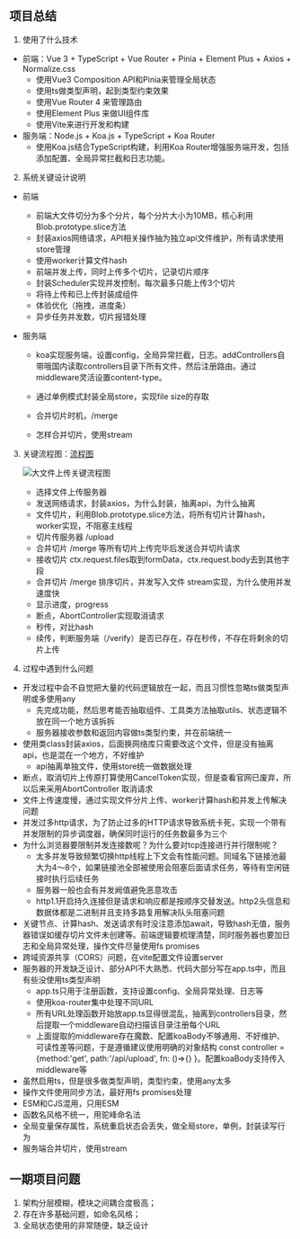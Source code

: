## 项目总结

1. 使用了什么技术

- 前端：Vue 3 + TypeScript + Vue Router + Pinia + Element Plus + Axios + Normalize.css
  - 使用Vue3 Composition API和Pinia来管理全局状态
  - 使用ts做类型声明，起到类型约束效果
  - 使用Vue Router 4 来管理路由
  - 使用Element Plus 来做UI组件库
  - 使用Vite来进行开发和构建
- 服务端：Node.js + Koa.js + TypeScript + Koa Router
  - 使用Koa.js结合TypeScript构建，利用Koa Router增强服务端开发，包括添加配置、全局异常拦截和日志功能。

2. 系统关键设计说明

- 前端

  - 前端大文件切分为多个分片，每个分片大小为10MB，核心利用Blob.prototype.slice方法
  - 封装axios网络请求，API相关操作抽为独立api文件维护，所有请求使用store管理
  - 使用worker计算文件hash
  - 前端并发上传，同时上传多个切片，记录切片顺序
  - 封装Scheduler实现并发控制，每次最多只能上传3个切片
  - 将待上传和已上传封装成组件
  - 体验优化（拖拽，进度条）
  - 异步任务并发数，切片报错处理

- 服务端

  - koa实现服务端，设置config，全局异常拦截，日志。addControllers自带哦国内读取controllers目录下所有文件，然后注册路由。通过middleware灵活设置content-type。

  - 通过单例模式封装全局store，实现file size的存取
  - 合并切片时机，/merge
  - 怎样合并切片，使用stream

3. 关键流程图：[流程图](https://viewer.diagrams.net/?tags=%7B%7D&highlight=0000ff&edit=_blank&layers=1&nav=1&title=%E5%A4%A7%E6%96%87%E4%BB%B6%E4%B8%8A%E4%BC%A0%E5%85%B3%E9%94%AE%E6%B5%81%E7%A8%8B%E5%9B%BE.drawio#R7Vtbd6M2EP41ekwOd8Qj%2BJK0m%2B5pT3Y37SMxCqbByAXsxPvrOwJhbsJ2NnGwSZ4sDUIGzXwz34wEUkeL56vYXc7%2FoB4JkSJ5z0gdI0WRJcWAHybZ5BJTU3OBHwceH1QKboOfpLiTS1eBR5LawJTSMA2WdeGMRhGZpTWZG8f0qT7sgYb1f126PmkJbmdu2JbeBV46z6VYMUv5NQn8efHPsmHlVxZuMZi%2FSTJ3PfpUEakTpI5iStO8tXgekZAtXrEud79t7sKbR%2BPq97%2BS%2F9zvzpdvX39c5JNNX3LL9hViEqVvO7WST712wxVfL%2F6u6aZYwJiuIo%2BwSSSkOvN0EUJThua%2FJE03XOHuKqUgonE6pz6N3PCG0iUf90CjlA%2BTWZ9Ens0UC%2F37kM4ec9E0CEP%2BH9Dj4zH0kjSmj1vdsQm2imCDQ%2FeehI47e%2FSzBx3RkMZwKaIRYVN5YAz8XcqHm5RS58C15TpI6CqekR3jODhSN%2FbJrvk4qtjzVeyUa%2B6K0AVJ4w0MiEnopsG6bswux4S%2FHVfqHRpc9S8wA7VtBhMdYQvhMZqYyHaQPUUT6EpMODEQBknWsKBtoomGHAc5BrvLsbIGSDDCdtYYIVvaYVdMp0%2FzICW3Szdb3CdwRXVbq9oQLJPjh26ScAvYYyAvU%2FCaxCl53qmS4qrB34k7RrnwE0%2Blm9nK5hUXo0mv16JPxtPV1%2FUXe%2FQ9ut7YjuXH8kV7jfebfx3dQvwKcF7RDKxqvPl7i1zo%2FMM6l4pe9MfP1avjTU0vDQC8IRKNA5GovhJ42a3g0NxNZcCSBlGaVGb%2BkwkqxqPVjUfRG857z3hZlRrmkj9BaTzbV%2Fl1eyogUfUKgHhThGamxxvmiuvW4YaBH0F7Bjol4Jcdhq8AorPNLywCz8sNkSTBT%2Fc%2Bm4%2BZB19BmFx3kD7eGkwLoFvqwG8uA3bVlLoB0wnwC%2BlSlnSrrqe89zLjKLVZDKEPDwkYZRPwb6Czdvx%2BVx9wqde8wJm4APm9gq9QZaLgCzAbsVA7CJgp%2B2Cm4BrICv2eBMp2GVZDZeAWbZnRJNtGeCRgR%2Bq0zYLmdHG%2FSvYzoBqnYXRo6i6CkK3YNQnXhGlbwJNahiEgS%2FCXQeRDzyh73zLkX2jH5E9mIwTKAv4kCfgTPhZ%2F0tta7cGZHtspykUWXvGKwuXQ%2BnSKbYQ90fgRTHiCkT3JcGayhmXO3WSeZSsSSzQG4TD1vbzEOHUPKXeQx1a6iHEmMbNs02z7x4FliarWd5ZoDc3LdTuvA5yc2aeT6wLJcKiftc%2BTqXqd%2Bp18giWbn%2FipLofRK4CwGEDDKVHIHQ6qwgXqAFJPHUCaWGVTZOsZuYOGknM6kGZ9YAkWpFZgaUYIa%2BV4wRqaPmuW7hIYhOWwmnM%2BujP%2FyqeAJ6%2FOcq5ZmcDSDvMAB2dlmoivvGtWVkSI0yhrv2NVu5uvHOCX1Y7a5nHL2g3jMaXdVe3GcOMdatqC6N3eqmIbXJh5EZaf2Mw39ZuWHAHmjbTEwH2nJYogLgyQV%2BFDedVrt6VepwxBKSzf%2FrXsLNLm0TqPvWMOE1aTgdhrIRsPg3spHRWwSuFaVdU6%2FTql0vUuA2xs9fNNe8yUyKhT2yWeWKXm7V2i2nCJOtYu9b6dokBbA3SKsuDUzAlWa8SnZFiygSsY%2BnBA6Z87yB%2BjpikL9rO7fXxv3EESwCRjCrZ9wLGws2QK8t46p3JmNKFA0Cek%2BHr0ekRE6TgjkpXHBoGg3Lx2IkgrUsRzOYsli46JACVQWYbEeYLwpGy7zAmPlpcz7exALlYY24CG42SSxp2f1c0u6nJy1c3i84qeqpvbzmlUN7dfiBy9PPJL5U1D21nfPE7FUhGVLD9eLaZjn7Gyk2xI9WOEJ78TVjxMTbPN4027uHMZQ4pck6WhNsJTfskyd32RAZeAPrBAkt1laYIJh5a86rgRAYy%2Bk1dVYAUDZNr8g4Xjf4%2FxOmWIktesnMMAmLtWnEkmyMnABVizDiRx7Q1pZSqqFx1G4s4ciM0dqCOei4Nu%2BZVm7rzLb13Vyf8%3D)

   ![大文件上传关键流程图](https://p.ipic.vip/hrmqug.jpg)

   - 选择文件上传服务器
   - 发送网络请求，封装axios，为什么封装，抽离api，为什么抽离
   - 文件切片，利用Blob.prototype.slice方法，将所有切片计算hash，worker实现，不阻塞主线程
   - 切片传服务器 /upload
   - 合并切片 /merge 等所有切片上传完毕后发送合并切片请求
   - 接收切片 ctx.request.files取到formData，ctx.request.body去到其他字段
   - 合并切片 /merge 排序切片，并发写入文件 stream实现，为什么使用并发速度快
   - 显示进度，progress
   - 断点，AbortController实现取消请求
   - 秒传，对比hash
   - 续传，判断服务端（/verify）是否已存在，存在秒传，不存在将剩余的切片上传

4. 过程中遇到什么问题

- 开发过程中会不自觉把大量的代码逻辑放在一起，而且习惯性忽略ts做类型声明或多使用any
  - 先完成功能，然后思考能否抽取组件、工具类方法抽取utils、状态逻辑不放在同一个地方该拆拆
  - 服务器接收参数和返回内容做ts类型约束，并在前端统一
- 使用类class封装axios，后面换网络库只需要改这个文件，但是没有抽离api，也是混在一个地方，不好维护
  - api抽离单独文件，使用store统一做数据处理
- 断点，取消切片上传原打算使用CancelToken实现，但是查看官网已废弃，所以后来采用AbortController 取消请求
- 文件上传速度慢，通过实现文件分片上传、worker计算hash和并发上传解决问题
- 并发过多http请求，为了防止过多的HTTP请求导致系统卡死，实现一个带有并发限制的异步调度器，确保同时运行的任务数最多为三个
- 为什么浏览器要限制并发连接数呢？为什么要对tcp连接进行并行限制呢？
  - 太多并发导致频繁切换http线程上下文会有性能问题。同域名下链接池最大为4～8个，如果链接池全部被使用会阻塞后面请求任务，等待有空闲链接时执行后续任务
  - 服务器一般也会有并发阙值避免恶意攻击
  - http1.1开启持久连接但是请求和响应都是按顺序交替发送。http2头信息和数据体都是二进制并且支持多路复用解决队头阻塞问题
- 关键节点、计算hash、发送请求有时没注意添加await，导致hash无值，服务器错误如缓存切片文件未创建等。前端逻辑要梳理清楚，同时服务器也要加日志和全局异常处理，操作文件尽量使用fs promises
- 跨域资源共享（CORS）问题，在vite配置文件设置server
- 服务器的开发缺乏设计、部分API不大熟悉、代码大部分写在app.ts中，而且有些没使用ts类型声明
  - app.ts只用于注册函数，支持设置config、全局异常处理、日志等
  - 使用koa-router集中处理不同URL
  - 所有URL处理函数开始放app.ts显得很混乱，抽离到controllers目录，然后提取一个middleware自动扫描该目录注册每个URL
  - 上面提取的middleware存在魔数、配置koaBody不够通用、不好维护、可读性差等问题，于是遵循建议使用明确的对象结构 const controller = {method:'get', path:'/api/upload', fn: ()=>{} }。配置koaBody支持传入middleware等
- 虽然启用ts，但是很多做类型声明，类型约束，使用any太多
- 操作文件使用同步方法，最好用fs promises处理
- ESM和CJS混用，只用ESM
- 函数名风格不统一，用驼峰命名法
- 全局变量保存属性，系统重启状态会丢失，做全局store，单例，封装读写行为
- 服务端合并切片，使用stream

## 一期项目问题

1. 架构分层模糊，模块之间耦合度极高；
2. 存在许多基础问题，如命名风格；
3. 全局状态使用的非常随便，缺乏设计
